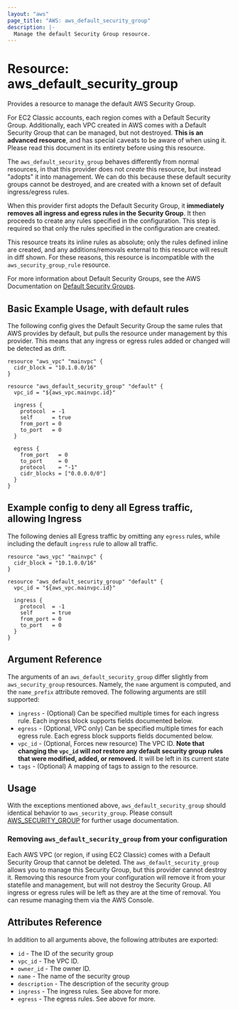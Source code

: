 ```yaml
---
layout: "aws"
page_title: "AWS: aws_default_security_group"
description: |-
  Manage the default Security Group resource.
---
```


# Resource: aws_default_security_group

Provides a resource to manage the default AWS Security Group.

For EC2 Classic accounts, each region comes with a Default Security Group.
Additionally, each VPC created in AWS comes with a Default Security Group that can be managed, but not
destroyed. **This is an advanced resource**, and has special caveats to be aware
of when using it. Please read this document in its entirety before using this
resource.

The `aws_default_security_group` behaves differently from normal resources, in that
this provider does not _create_ this resource, but instead "adopts" it
into management. We can do this because these default security groups cannot be
destroyed, and are created with a known set of default ingress/egress rules.

When this provider first adopts the Default Security Group, it **immediately removes all
ingress and egress rules in the Security Group**. It then proceeds to create any rules specified in the
configuration. This step is required so that only the rules specified in the
configuration are created.

This resource treats its inline rules as absolute; only the rules defined
inline are created, and any additions/removals external to this resource will
result in diff shown. For these reasons, this resource is incompatible with the
`aws_security_group_rule` resource.

For more information about Default Security Groups, see the AWS Documentation on
[Default Security Groups][aws-default-security-groups].

## Basic Example Usage, with default rules

The following config gives the Default Security Group the same rules that AWS
provides by default, but pulls the resource under management by this provider. This means that
any ingress or egress rules added or changed will be detected as drift.

```hcl
resource "aws_vpc" "mainvpc" {
  cidr_block = "10.1.0.0/16"
}

resource "aws_default_security_group" "default" {
  vpc_id = "${aws_vpc.mainvpc.id}"

  ingress {
    protocol  = -1
    self      = true
    from_port = 0
    to_port   = 0
  }

  egress {
    from_port   = 0
    to_port     = 0
    protocol    = "-1"
    cidr_blocks = ["0.0.0.0/0"]
  }
}
```

## Example config to deny all Egress traffic, allowing Ingress

The following denies all Egress traffic by omitting any `egress` rules, while
including the default `ingress` rule to allow all traffic.

```hcl
resource "aws_vpc" "mainvpc" {
  cidr_block = "10.1.0.0/16"
}

resource "aws_default_security_group" "default" {
  vpc_id = "${aws_vpc.mainvpc.id}"

  ingress {
    protocol  = -1
    self      = true
    from_port = 0
    to_port   = 0
  }
}
```

## Argument Reference

The arguments of an `aws_default_security_group` differ slightly from `aws_security_group`
resources. Namely, the `name` argument is computed, and the `name_prefix` attribute
removed. The following arguments are still supported:

* `ingress` - (Optional) Can be specified multiple times for each
   ingress rule. Each ingress block supports fields documented below.
* `egress` - (Optional, VPC only) Can be specified multiple times for each
      egress rule. Each egress block supports fields documented below.
* `vpc_id` - (Optional, Forces new resource) The VPC ID. **Note that changing
the `vpc_id` will _not_ restore any default security group rules that were
modified, added, or removed.** It will be left in its current state
* `tags` - (Optional) A mapping of tags to assign to the resource.


## Usage

With the exceptions mentioned above, `aws_default_security_group` should
identical behavior to `aws_security_group`. Please consult [AWS_SECURITY_GROUP](/docs/providers/aws/r/security_group.html)
for further usage documentation.

### Removing `aws_default_security_group` from your configuration

Each AWS VPC (or region, if using EC2 Classic) comes with a Default Security
Group that cannot be deleted. The `aws_default_security_group` allows you to
manage this Security Group, but this provider cannot destroy it. Removing this resource
from your configuration will remove it from your statefile and management, but
will not destroy the Security Group. All ingress or egress rules will be left as
they are at the time of removal. You can resume managing them via the AWS Console.

## Attributes Reference

In addition to all arguments above, the following attributes are exported:

* `id` - The ID of the security group
* `vpc_id` - The VPC ID.
* `owner_id` - The owner ID.
* `name` - The name of the security group
* `description` - The description of the security group
* `ingress` - The ingress rules. See above for more.
* `egress` - The egress rules. See above for more.

[aws-default-security-groups]: http://docs.aws.amazon.com/AWSEC2/latest/UserGuide/using-network-security.html#default-security-group
